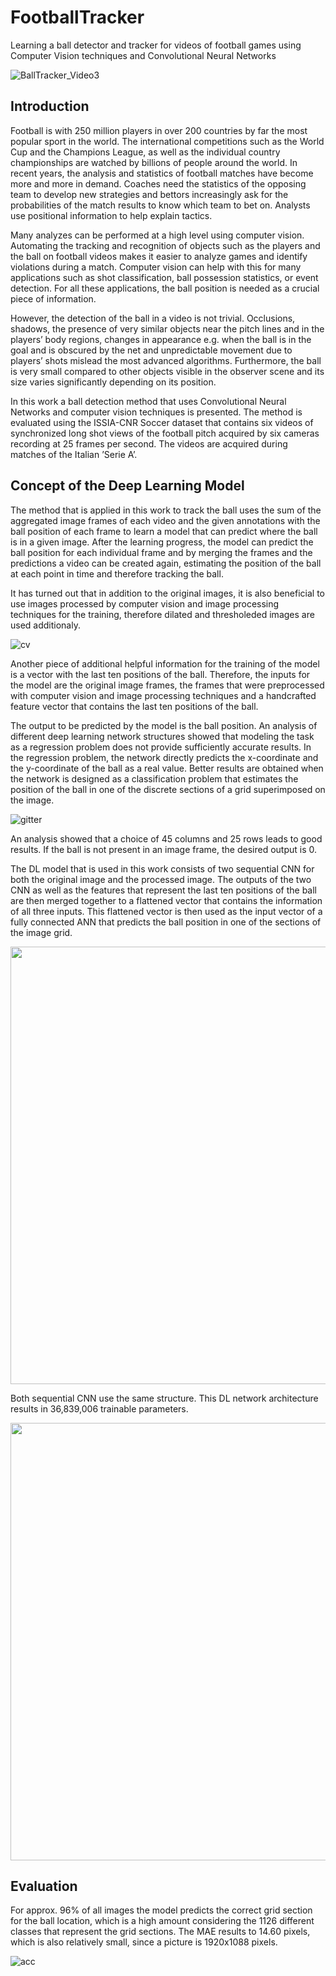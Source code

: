 # FootballTracker

Learning a ball detector and tracker for videos of football games using Computer Vision techniques and Convolutional Neural Networks

![BallTracker_Video3](https://user-images.githubusercontent.com/63397065/153762143-c00c858b-1413-4764-ac0c-f6125535dccb.gif)


## Introduction 
Football is with 250 million players in over 200 countries by far the most popular sport in the
world. The international competitions such as the World Cup and the Champions League, as
well as the individual country championships are watched by billions of people around the world.
In recent years, the analysis and statistics of football matches have become
more and more in demand. Coaches need the statistics of the opposing team to develop new
strategies and bettors increasingly ask for the probabilities of the match results to know which
team to bet on. Analysts use positional information to help explain tactics. 

Many analyzes can be performed at a high level using computer vision. Automating the
tracking and recognition of objects such as the players and the ball on football videos makes it
easier to analyze games and identify violations during a match. Computer vision can help with
this for many applications such as shot classification, ball possession statistics, or event detection. For all these applications, the ball position is needed as a crucial piece of information. 

However, the detection of the ball in a video is not trivial. Occlusions, shadows, the presence of
very similar objects near the pitch lines and in the players’ body regions, changes in appearance
e.g. when the ball is in the goal and is obscured by the net and unpredictable movement due
to players’ shots mislead the most advanced algorithms. Furthermore, the ball is very small
compared to other objects visible in the observer scene and its size varies significantly depending
on its position. 

In this work a ball detection method that uses Convolutional Neural Networks and computer
vision techniques is presented. The method is evaluated using the ISSIA-CNR Soccer dataset
that contains six videos of synchronized long shot views of the football pitch acquired by six
cameras recording at 25 frames per second. The videos are acquired during matches of the
Italian ’Serie A’. 

## Concept of the Deep Learning Model

The method that is applied in this work to track the ball uses the sum of the aggregated image
frames of each video and the given annotations with the ball position of each frame to learn
a model that can predict where the ball is in a given image. After the learning progress, the
model can predict the ball position for each individual frame and by merging the frames and
the predictions a video can be created again, estimating the position of the ball at each point
in time and therefore tracking the ball.

It has turned out that in addition to the original images, it is also beneficial to use images
processed by computer vision and image processing techniques for the training, therefore dilated and thresholeded images are used additionaly. 

![cv](https://user-images.githubusercontent.com/63397065/153750136-c5b73327-6ae6-4ab2-9aaf-ee37cb824a99.png)

Another piece of additional helpful information for the training of the model is a vector
with the last ten positions of the ball. Therefore, the inputs for the model are the original
image frames, the frames that were preprocessed with computer vision and image processing
techniques and a handcrafted feature vector that contains the last ten positions of the ball.

The output to be predicted by the model is the ball position. An analysis of different deep
learning network structures showed that modeling the task as a regression problem does not
provide sufficiently accurate results. In the regression problem, the network directly predicts
the x-coordinate and the y-coordinate of the ball as a real value. Better results are obtained
when the network is designed as a classification problem that estimates the position of the ball
in one of the discrete sections of a grid superimposed on the image.

![gitter](https://user-images.githubusercontent.com/63397065/153750176-9373732c-5bb3-4397-9a9f-eb48fbe346ef.PNG)

An analysis showed that a choice of 45 columns and 25 rows leads to good results. If the ball is not present in an image frame, the
desired output is 0.

The DL model that is used in this work consists of two sequential CNN for both the original
image and the processed image. The outputs of the two CNN as well as the features that
represent the last ten positions of the ball are then merged together to a flattened vector that
contains the information of all three inputs. This flattened vector is then used as the input
vector of a fully connected ANN that predicts the ball position in one of the sections of the
image grid.

<img src=https://user-images.githubusercontent.com/63397065/153750187-d2ec065e-4071-4268-a984-50045080c33d.PNG width="700">

Both sequential CNN use the same structure. This DL network architecture results in 36,839,006 trainable
parameters.

<img src=https://user-images.githubusercontent.com/63397065/153750192-e6e1a551-3055-4ff6-ab02-58d58e2b43c5.PNG width="700">

## Evaluation

For approx. 96% of all images the model predicts the correct grid section for the ball
location, which is a high amount considering the 1126 different classes that represent the grid
sections. The MAE results to 14.60 pixels, which is also relatively small, since a picture is
1920x1088 pixels.

![acc](https://user-images.githubusercontent.com/63397065/153750285-16ca4db5-c8d6-4bad-bdff-edefa8d17801.PNG)

